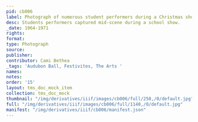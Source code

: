 ```yaml
---
pid: cb006
label: Photograph of numerous student performers during a Christmas show
desc: Students performers captured mid-scene during a school show.
_date: 1964-1971
rights:
format:
type: Photograph
source:
publisher:
contributor: Cami Bethea
_tags: 'Audubon Ball, Festivites, The Arts '
names:
notes:
order: '15'
layout: tms_doc_mock_item
collection: tms_doc_mock
thumbnail: "/img/derivatives/iiif/images/cb006/full/250,/0/default.jpg"
full: "/img/derivatives/iiif/images/cb006/full/1140,/0/default.jpg"
manifest: "/img/derivatives/iiif/cb006/manifest.json"
---
```

